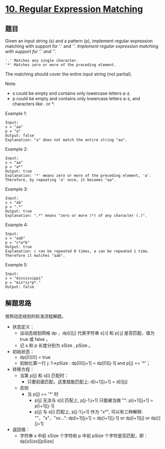 # [10. Regular Expression Matching](https://leetcode.com/problems/regular-expression-matching/)

## 题目

Given an input string (s) and a pattern (p), implement regular expression matching with support for '.' and '*'.
Implement regular expression matching with support for '.' and '*'.

```text
'.' Matches any single character.
'*' Matches zero or more of the preceding element.
```

The matching should cover the entire input string (not partial).

Note:

- s could be empty and contains only lowercase letters a-z.
- p could be empty and contains only lowercase letters a-z, and characters like . or *.

Example 1:

```text
Input:
s = "aa"
p = "a"
Output: false
Explanation: "a" does not match the entire string "aa".
```

Example 2:

```text
Input:
s = "aa"
p = "a*"
Output: true
Explanation: '*' means zero or more of the preceding element, 'a'. Therefore, by repeating 'a' once, it becomes "aa".
```

Example 3:

```text
Input:
s = "ab"
p = ".*"
Output: true
Explanation: ".*" means "zero or more (*) of any character (.)".
```

Example 4:

```text
Input:
s = "aab"
p = "c*a*b"
Output: true
Explanation: c can be repeated 0 times, a can be repeated 1 time. Therefore it matches "aab".
```

Example 5:

```text
Input:
s = "mississippi"
p = "mis*is*p*."
Output: false
```

## 解题思路

按照动态规划的标准流程解题。

- 状态定义：
  - 设动态规划网格 dp ，dp[i][j] 代表字符串 s[:i] 和 p[:j] 是否匹配，值为 true 或 false 。
  - 记 s 和 p 长度分别为 sSize , pSize 。
- 初始状态：
  - dp[0][0] = true
  - 初始化第一行 j: 1->pSize : dp[0][j+1] = dp[0][j-1] and p[j] == '*'；
- 转移方程：
  - 当第 p[j] 和 s[i] 匹配时：
    - 只要前面匹配，这里就能匹配上: d[i+1][j+1] = d[i][j]
  - 否则
    - 当 p[j] == '*' 时
      - p[j] 无法与 s[i] 匹配上, p[j-1:j+1] 只能被当做 "": p[i+1][j+1] = p[i+1][j-1]
      - p[j] 与 s[i] 匹配上, p[j-1:j+1] 作为 "x*", 可以有三种解释: ""、"x"、"xx...":
        dp[i+1][j+1] = dp[i+1][j-1] or dp[i+1][j] or dp[i][j+1]
- 返回值：
  - 字符串 s 中前 sSize 个字符和 p 中前 pSize 个字符是否匹配，即：dp[sSize][pSize]
